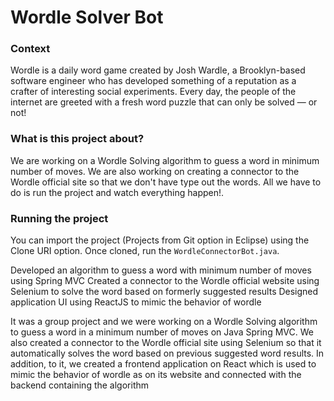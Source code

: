 # Wordle Solver Bot

### Context
Wordle is a daily word game created by Josh Wardle, a Brooklyn-based software engineer who has developed something of a reputation as a crafter of interesting social experiments. Every day, the people of the internet are greeted with a fresh word puzzle that can only be solved — or not!

### What is this project about?

We are working on a Wordle Solving algorithm to guess a word in minimum number of moves. We are also working on creating a connector to the Wordle official site so that we don't have type out the words. All we have to do is run the project and watch everything happen!.


### Running the project

You can import the project (Projects from Git option in Eclipse) using the Clone URI option. Once cloned, run the `WordleConnectorBot.java`.

Developed an algorithm to guess a word with minimum number of moves using Spring MVC
Created a connector to the Wordle official website using Selenium to solve the word based on formerly suggested results
Designed application UI using ReactJS to mimic the behavior of wordle 

It was a group project and we were working on a Wordle Solving algorithm to guess a word in a minimum number of moves on Java Spring MVC. We also created a connector to the Wordle official site using Selenium so that it automatically solves the word based on previous suggested word results. 
In addition, to it, we created a frontend application on React which is used to mimic the behavior of wordle as on its website and connected with the backend containing the algorithm